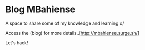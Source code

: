 # Blog MBahiense 


A space to share some of my knowledge and learning o/

Access the (blog) for more details..[http://mbahiense.surge.sh/]

Let's hack!
